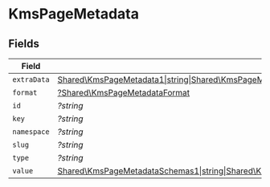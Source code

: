 # KmsPageMetadata


## Fields

| Field                                                                                                                                                                                                                                                                      | Type                                                                                                                                                                                                                                                                       | Required                                                                                                                                                                                                                                                                   | Description                                                                                                                                                                                                                                                                |
| -------------------------------------------------------------------------------------------------------------------------------------------------------------------------------------------------------------------------------------------------------------------------- | -------------------------------------------------------------------------------------------------------------------------------------------------------------------------------------------------------------------------------------------------------------------------- | -------------------------------------------------------------------------------------------------------------------------------------------------------------------------------------------------------------------------------------------------------------------------- | -------------------------------------------------------------------------------------------------------------------------------------------------------------------------------------------------------------------------------------------------------------------------- |
| `extraData`                                                                                                                                                                                                                                                                | [Shared\KmsPageMetadata1\|string\|Shared\KmsPageMetadataSchemasExtraData22\|float\|Shared\KmsPageMetadataSchemasExtraData32\|bool\|Shared\KmsPageMetadataSchemasExtraData2\|array\|Shared\KmsPageMetadataSchemasExtraData52\|null](../../Models/Shared/KmsPageMetadataExtraData.md) | :heavy_minus_sign:                                                                                                                                                                                                                                                         | N/A                                                                                                                                                                                                                                                                        |
| `format`                                                                                                                                                                                                                                                                   | [?Shared\KmsPageMetadataFormat](../../Models/Shared/KmsPageMetadataFormat.md)                                                                                                                                                                                              | :heavy_minus_sign:                                                                                                                                                                                                                                                         | N/A                                                                                                                                                                                                                                                                        |
| `id`                                                                                                                                                                                                                                                                       | *?string*                                                                                                                                                                                                                                                                  | :heavy_minus_sign:                                                                                                                                                                                                                                                         | N/A                                                                                                                                                                                                                                                                        |
| `key`                                                                                                                                                                                                                                                                      | *?string*                                                                                                                                                                                                                                                                  | :heavy_minus_sign:                                                                                                                                                                                                                                                         | N/A                                                                                                                                                                                                                                                                        |
| `namespace`                                                                                                                                                                                                                                                                | *?string*                                                                                                                                                                                                                                                                  | :heavy_minus_sign:                                                                                                                                                                                                                                                         | N/A                                                                                                                                                                                                                                                                        |
| `slug`                                                                                                                                                                                                                                                                     | *?string*                                                                                                                                                                                                                                                                  | :heavy_minus_sign:                                                                                                                                                                                                                                                         | N/A                                                                                                                                                                                                                                                                        |
| `type`                                                                                                                                                                                                                                                                     | *?string*                                                                                                                                                                                                                                                                  | :heavy_minus_sign:                                                                                                                                                                                                                                                         | N/A                                                                                                                                                                                                                                                                        |
| `value`                                                                                                                                                                                                                                                                    | [Shared\KmsPageMetadataSchemas1\|string\|Shared\KmsPageMetadataSchemasValue2\|float\|Shared\KmsPageMetadataSchemasValue32\|bool\|Shared\KmsPageMetadataSchemasValue42\|array\|Shared\KmsPageMetadataSchemasValue52\|null](../../Models/Shared/KmsPageMetadataValue.md)     | :heavy_minus_sign:                                                                                                                                                                                                                                                         | N/A                                                                                                                                                                                                                                                                        |